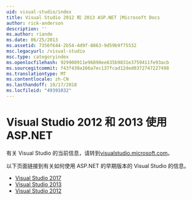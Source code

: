 ```yaml
---
uid: visual-studio/index
title: Visual Studio 2012 和 2013 ASP.NET |Microsoft Docs
author: rick-anderson
description: ''
ms.author: riande
ms.date: 06/25/2013
ms.assetid: 7356f644-2b54-4d9f-8863-9d59b9f75532
msc.legacyurl: /visual-studio
msc.type: categoryindex
ms.openlocfilehash: 929900911e96890ee635b9831e3759411fe93acb
ms.sourcegitcommit: f43f430a166a7ec137fcad12ded0372747227498
ms.translationtype: MT
ms.contentlocale: zh-CN
ms.lasthandoff: 10/17/2018
ms.locfileid: "49391032"
---
```

# <a name="visual-studio-2012-and-2013-with-aspnet"></a>Visual Studio 2012 和 2013 使用 ASP.NET

有关 Visual Studio 的当前信息，请转到[visualstudio.microsoft.com](https://visualstudio.microsoft.com)。

以下页面链接到有关如何使用 ASP.NET 的早期版本的 Visual Studio 的信息。

- [Visual Studio 2017](overview/2017/index.md)
- [Visual Studio 2013](overview/2013/index.md)
- [Visual Studio 2012](overview/2012/index.md)
